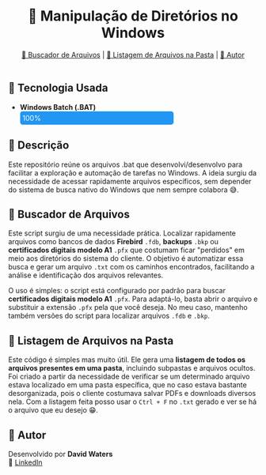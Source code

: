 <h1 align="center">📂 Manipulação de Diretórios no Windows</h1>

<!-- Sumário -->
<div align="center">
  <a href="#arquivo1">📄 Buscador de Arquivos</a> |
  <a href="#arquivo2">📄 Listagem de Arquivos na Pasta</a> |
  <a href="#autor">👤 Autor</a>
</div>

<br />

<!-- Tecnologias -->
<h2>🚀 Tecnologia Usada</h2>

<ul>
  <li><b>Windows Batch (.BAT)</b>
    <div style="background-color:#e0e0e0; border-radius:5px; width:300px;">
      <div style="width:100%; background-color:#2196f3; padding:5px; color:white; border-radius:5px;">100%</div>
    </div>
  </li>
</ul>

<!-- Descrição -->
<h2>📝 Descrição</h2>
<p>
    Este repositório reúne os arquivos .bat que desenvolvi/desenvolvo para facilitar a exploração e automação de tarefas no Windows. A ideia surgiu da necessidade de acessar rapidamente arquivos específicos, sem depender do sistema de busca nativo do Windows que nem sempre colabora 😅.
</p>

<!-- Arquivo 1 -->
<h2 id="arquivo1">📄 Buscador de Arquivos</h2>
<p>
  Este script surgiu de uma necessidade prática. Localizar rapidamente arquivos como bancos de dados 
  <strong>Firebird</strong> <code>.fdb</code>, <strong>backups</strong> <code>.bkp</code> ou 
  <strong>certificados digitais modelo A1</strong> <code>.pfx</code> que costumam ficar "perdidos" 
  em meio aos diretórios do sistema do cliente. O objetivo é automatizar essa busca e gerar um arquivo 
  <code>.txt</code> com os caminhos encontrados, facilitando a análise e identificação dos arquivos relevantes.
</p>

<p>
  O uso é simples: o script está configurado por padrão para buscar 
  <strong>certificados digitais modelo A1</strong> <code>.pfx</code>. Para adaptá-lo, 
  basta abrir o arquivo e substituir a extensão <code>.pfx</code> pela que você deseja. 
  No meu caso, mantenho também versões do script para localizar arquivos <code>.fdb</code> e <code>.bkp</code>.
</p>


<!-- Arquivo 2 -->
<h2 id="arquivo2">📄 Listagem de Arquivos na Pasta</h2>
<p>
  Este código é simples mas muito útil. Ele gera uma <b>listagem de todos os arquivos presentes em uma pasta</b>, incluindo subpastas e arquivos ocultos. 
  Foi criado a partir da necessidade de verificar se um determinado arquivo estava localizado em uma pasta específica, que no caso estava bastante desorganizada, pois o cliente costumava salvar PDFs e downloads diversos nela.
  Com a listagem feita posso usar o <code>Ctrl + F</code> no <code>.txt</code> gerado e ver se há o arquivo que eu desejo 😁.
</p>

<!-- Eu -->
<h2 id="autor">👤 Autor</h2>
<p>
  Desenvolvido por <strong>David Waters</strong> <br/>
  🔗 <a href="www.linkedin.com/in/davidwatersrodrigues" target="_blank">LinkedIn</a>
</p>
